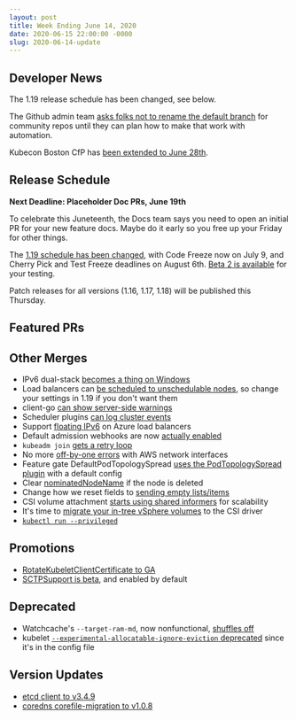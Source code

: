 ```yaml
---
layout: post
title: Week Ending June 14, 2020
date: 2020-06-15 22:00:00 -0000
slug: 2020-06-14-update
---
```


## Developer News

The 1.19 release schedule has been changed, see below.

The Github admin team [asks folks not to rename the default branch](https://groups.google.com/forum/?utm_medium=email&utm_source=footer#!topic/kubernetes-dev/jvRPIscaDek) for community repos until they can plan how to make that work with automation.

Kubecon Boston CfP has [been extended to June 28th](https://events.linuxfoundation.org/kubecon-cloudnativecon-north-america/program/cfp/).

## Release Schedule

**Next Deadline: Placeholder Doc PRs, June 19th**

To celebrate this Juneteenth, the Docs team says you need to open an initial PR for your new feature docs. Maybe do it early so you free up your Friday for other things.

The [1.19 schedule has been changed](https://github.com/kubernetes/sig-release/tree/master/releases/release-1.19), with Code Freeze now on July 9, and Cherry Pick and Test Freeze deadlines on August 6th.  [Beta 2 is available](https://github.com/kubernetes/kubernetes/blob/master/CHANGELOG/CHANGELOG-1.19.md/#v1190-beta2) for your testing.

Patch releases for all versions (1.16, 1.17, 1.18) will be published this Thursday.

## Featured PRs


## Other Merges

* IPv6 dual-stack [becomes a thing on Windows](https://github.com/kubernetes/kubernetes/pull/90853)
* Load balancers can [be scheduled to unschedulable nodes](https://github.com/kubernetes/kubernetes/pull/90823), so change your settings in 1.19 if you don't want them
* client-go [can show server-side warnings](https://github.com/kubernetes/kubernetes/pull/73032)
* Scheduler plugins [can log cluster events](https://github.com/kubernetes/kubernetes/pull/92010)
* Support [floating IPv6](https://github.com/kubernetes/kubernetes/pull/91997) on Azure load balancers
* Default admission webhooks are now [actually enabled](https://github.com/kubernetes/kubernetes/pull/91995)
* `kubeadm join` [gets a retry loop](https://github.com/kubernetes/kubernetes/pull/91952)
* No more [off-by-one errors](https://github.com/kubernetes/kubernetes/pull/91889) with AWS network interfaces
* Feature gate DefaultPodTopologySpread [uses the PodTopologySpread plugin](https://github.com/kubernetes/kubernetes/pull/91793) with a default config
* Clear [nominatedNodeName](https://github.com/kubernetes/kubernetes/pull/91750) if the node is deleted
* Change how we reset fields to [sending empty lists/items](https://github.com/kubernetes/kubernetes/pull/91748)
* CSI volume attachment [starts using shared informers](https://github.com/kubernetes/kubernetes/pull/91307) for scalability
* It's time to [migrate your in-tree vSphere volumes](https://github.com/kubernetes/kubernetes/pull/90911) to the CSI driver
* [`kubectl run --privileged`](https://github.com/kubernetes/kubernetes/pull/90569)

## Promotions

* [RotateKubeletClientCertificate to GA](https://github.com/kubernetes/kubernetes/pull/91780)
* [SCTPSupport is beta](https://github.com/kubernetes/kubernetes/pull/88932), and enabled by default

## Deprecated

* Watchcache's `--target-ram-md`, now nonfunctional, [shuffles off](https://github.com/kubernetes/kubernetes/pull/91818)
* kubelet [`--experimental-allocatable-ignore-eviction` deprecated](https://github.com/kubernetes/kubernetes/pull/91578) since it's in the config file

## Version Updates

* [etcd client to v3.4.9](https://github.com/kubernetes/kubernetes/pull/92075)
* [coredns corefile-migration to v1.0.8](https://github.com/kubernetes/kubernetes/pull/91856)
